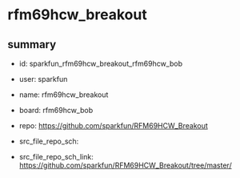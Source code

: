 # rfm69hcw_breakout
 
## summary 
* id: sparkfun_rfm69hcw_breakout_rfm69hcw_bob
* user: sparkfun
* name: rfm69hcw_breakout
* board: rfm69hcw_bob
* repo: https://github.com/sparkfun/RFM69HCW_Breakout



* src_file_repo_sch: 
* src_file_repo_sch_link: https://github.com/sparkfun/RFM69HCW_Breakout/tree/master/




